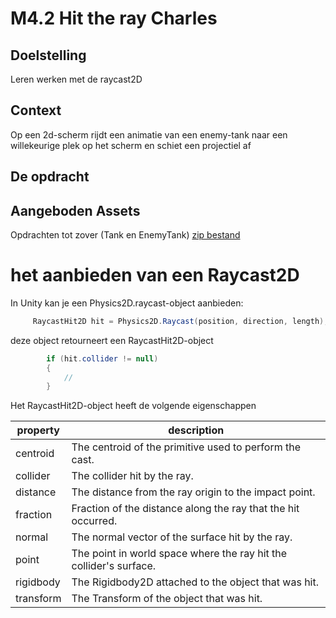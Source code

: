 # M4.2 Hit the ray Charles


## Doelstelling
Leren werken met de raycast2D

## Context
Op een 2d-scherm rijdt een animatie van een enemy-tank naar een willekeurige plek op het scherm en schiet een projectiel af
 
## De opdracht

## Aangeboden Assets
Opdrachten tot zover (Tank en EnemyTank)
[zip bestand](Assets/TankGame.zip)



# het aanbieden van een Raycast2D 

In Unity kan je een Physics2D.raycast-object aanbieden:

````csharp
     RaycastHit2D hit = Physics2D.Raycast(position, direction, length);
````
deze object retourneert een RaycastHit2D-object 


````csharp
        if (hit.collider != null)
        {
            //
        }
````

Het RaycastHit2D-object heeft de volgende eigenschappen


| property	| description           |
| --------- | ------------------------------------------------------------------|
| centroid	| The centroid of the primitive used to perform the cast.           |
| collider	| The collider hit by the ray.                                      |
| distance	| The distance from the ray origin to the impact point.             |
| fraction	| Fraction of the distance along the ray that the hit occurred.     |
| normal	| The normal vector of the surface hit by the ray.                  |
| point	    | The point in world space where the ray hit the collider's surface.|
| rigidbody	| The Rigidbody2D attached to the object that was hit.              |
| transform	| The Transform of the object that was hit.                         |